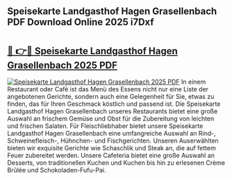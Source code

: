 ## Speisekarte Landgasthof Hagen Grasellenbach PDF Download Online 2025 i7Dxf

# <h2><a href="http://gcbnq84.nevu.top/?p=Speisekarte+Landgasthof+Hagen+Grasellenbach">🔗 👉🔴 Speisekarte Landgasthof Hagen Grasellenbach 2025 PDF</a></h2>

[![Speisekarte Landgasthof Hagen Grasellenbach 2025 PDF](https://i.imgur.com/dBaPXMq.png)](http://gcbnq84.nevu.top/?p=Speisekarte+Landgasthof+Hagen+Grasellenbach)
In einem Restaurant oder Café ist das Menü des Essens nicht nur eine Liste der angebotenen Gerichte, sondern auch eine Gelegenheit für Sie, etwas zu finden, das für Ihren Geschmack köstlich und passend ist. Die Speisekarte Landgasthof Hagen Grasellenbach unseres Restaurants bietet eine große Auswahl an frischem Gemüse und Obst für die Zubereitung von leichten und frischen Salaten. Für Fleischliebhaber bietet unsere Speisekarte Landgasthof Hagen Grasellenbach eine umfangreiche Auswahl an Rind-, Schweinefleisch-, Hühnchen- und Fischgerichten. Unseren Auserwählten bieten wir exquisite Gerichte wie Schaschlik und Steak an, die auf fettem Feuer zubereitet werden. Unsere Cafeteria bietet eine große Auswahl an Desserts, von traditionellen Kuchen und Kuchen bis hin zu erlesenen Crème Brûlée und Schokoladen-Fufu-Pai.
